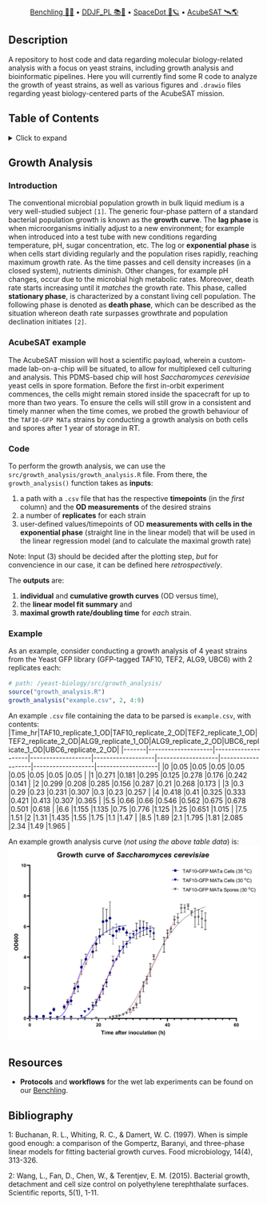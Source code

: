 <div align="center">
<p>
    <a href="https://benchling.com/organizations/acubesat/">Benchling 🎐🧬</a> &bull;
    <a href="https://gitlab.com/acubesat/documentation/cdr-public/-/blob/master/DDJF/DDJF_PL.pdf?expanded=true&viewer=rich">DDJF_PL 📚🧪</a> &bull;
    <a href="https://spacedot.gr/">SpaceDot 🌌🪐</a> &bull;
    <a href="https://acubesat.spacedot.gr/">AcubeSAT 🛰️🌎</a>
</p>
</div>

## Description

A repository to host code and data regarding molecular biology-related analysis with a focus on yeast strains, including growth analysis and bioinformatic pipelines. Here you will currently find some R code to analyze the growth of yeast strains, as well as various figures and `.drawio` files regarding yeast biology-centered parts of the AcubeSAT mission.

## Table of Contents

<details>
<summary>Click to expand</summary>

- [Description](#description)
- [Growth Analysis](#growth-analysis)
  - [Introduction](#introduction)
  - [AcubeSAT example](#acubesat-example)
  - [Code](#code)
  - [Example](#example)
- [Resources](#resources)
- [Bibliography](#bibliography)

</details>

## Growth Analysis

### Introduction

The conventional microbial population growth in bulk liquid medium is a very well-studied subject `[1]`. The generic four-phase pattern of a standard bacterial population growth is known as the **growth curve**. The **lag phase** is when microorganisms initially adjust to a new environment; for example when introduced into a test tube with new conditions regarding temperature, pH, sugar concentration, etc. The log or **exponential phase** is when cells start dividing regularly and the population rises rapidly, reaching maximum growth rate. As the time passes and cell density increases (in a closed system), nutrients diminish. Other changes, for example pH changes, occur due to the microbial high metabolic rates. Moreover, death rate starts increasing until it *matches* the growth rate. This phase, called **stationary phase**, is characterized by a constant living cell population. The following phase is denoted as **death phase**, which can be described as the situation whereon death rate surpasses growthrate and population declination initiates `[2]`.

### AcubeSAT example

The AcubeSAT mission will host a scientific payload, wherein a custom-made lab-on-a-chip will be situated, to allow for multiplexed cell culturing and analysis. This PDMS-based chip will host *Saccharomyces cerevisiae* yeast cells in spore formation. Before the first in-orbit experiment commences, the cells might remain stored inside the spacecraft for up to more than two years. To ensure the cells will still grow in a consistent and timely manner when the time comes, we probed the growth behaviour of the `TAF10-GFP MATa` strains by conducting a growth analysis on both cells and spores after 1 year of storage in RT.

### Code

To perform the growth analysis, we can use the `src/growth_analysis/growth_analysis.R` file. From there, the `growth_analysis()` function takes as **inputs**:

1. a path with a `.csv` file that has the respective **timepoints** (in the *first* column) and the **OD measurements** of the desired strains 
2. a number of **replicates** for each strain
3. user-defined values/timepoints of OD **measurements with cells in the exponential phase** (straight line in the linear model) that will be used in the linear regression model (and to calculate the maximal growth rate)

Note: Input (3) should be decided after the plotting step, *but* for convencience in our case, it can be defined here *retrospectively*.

The **outputs** are:
1. **individual** and **cumulative growth curves** (OD versus time),
2. the **linear model fit summary** and
3. **maximal growth rate/doubling time** for *each* strain.

### Example

As an example, consider conducting a growth analysis of 4 yeast strains from the Yeast GFP library (GFP-tagged TAF10, TEF2, ALG9, UBC6) with 2 replicates each:

```r
# path: /yeast-biology/src/growth_analysis/
source("growth_analysis.R") 
growth_analysis("example.csv", 2, 4:9)
```

An example `.csv` file containing the data to be parsed is `example.csv`, with contents:
|Time_hr|TAF10_replicate_1_OD|TAF10_replicate_2_OD|TEF2_replicate_1_OD|TEF2_replicate_2_OD|ALG9_replicate_1_OD|ALG9_replicate_2_OD|UBC6_replicate_1_OD|UBC6_replicate_2_OD|
|-------|--------------------|--------------------|-------------------|-------------------|-------------------|-------------------|-------------------|-------------------|
|0      |0.05                |0.05                |0.05               |0.05               |0.05               |0.05               |0.05               |0.05               |
|1      |0.271               |0.181               |0.295              |0.125              |0.278              |0.176              |0.242              |0.141              |
|2      |0.299               |0.208               |0.285              |0.156              |0.287              |0.21               |0.268              |0.173              |
|3      |0.3                 |0.29                |0.23               |0.231              |0.307              |0.3                |0.23               |0.257              |
|4      |0.418               |0.41                |0.325              |0.333              |0.421              |0.413              |0.307              |0.365              |
|5.5    |0.66                |0.66                |0.546              |0.562              |0.675              |0.678              |0.501              |0.618              |
|6.6    |1.155               |1.135               |0.75               |0.776              |1.125              |1.25               |0.651              |1.015              |
|7.5    |1.51                |2                   |1.31               |1.435              |1.55               |1.75               |1.1                |1.47               |
|8.5    |1.89                |2.1                 |1.795              |1.81               |2.085              |2.34               |1.49               |1.965              |

An example growth analysis curve (_not using the above table data_) is:
![growth curve][growth-curve-example]

[growth-curve-example]: assets/growth_curves_example.png "Example Saccharomyces cerevisiae Growth Curve"

## Resources

* **Protocols** and **workflows** for the wet lab experiments can be found on our [Benchling](https://benchling.com/organizations/acubesat/).

## Bibliography

1: Buchanan, R. L., Whiting, R. C., & Damert, W. C. (1997). When is simple good enough: a comparison of the Gompertz, Baranyi, and three-phase linear models for fitting bacterial growth curves. Food microbiology, 14(4), 313-326.

2: Wang, L., Fan, D., Chen, W., & Terentjev, E. M. (2015). Bacterial growth, detachment and cell size control on polyethylene terephthalate surfaces. Scientific reports, 5(1), 1-11.
